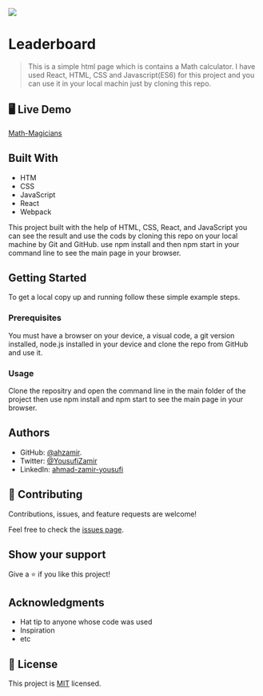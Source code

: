 ![](https://img.shields.io/badge/Microverse-blueviolet)

# Leaderboard

> This is a simple html page which is contains a Math calculator. I have used React, HTML, CSS and Javascript(ES6) for this project and you can use it in your local machin just by cloning this repo.


## 🖥️ Live Demo

[Math-Magicians](https://ahzamir.github.io/Leaderboard/)

## Built With

- HTM
- CSS
- JavaScript
- React
- Webpack

This project built with the help of HTML, CSS, React, and JavaScript you can see the result and use the cods by cloning this repo on your local machine by Git and GitHub. use npm install and then npm start in your command line to see the main page in your browser.

## Getting Started

To get a local copy up and running follow these simple example steps.

### Prerequisites

You must have a browser on your device, a visual code, a git version installed, node.js installed in your device and clone the repo from GitHub and use it.

### Usage

Clone the repositry and open the command line in the main folder of the project then use npm install and npm start to see the main page in your browser.

## Authors

- GitHub: [@ahzamir](https://github.com/ahzamir).
- Twitter: [@YousufiZamir](https://twitter.com/YousufiZamir)
- LinkedIn: [ahmad-zamir-yousufi](https://www.linkedin.com/in/ahmad-zamir-yousufi-70603317b/)
## 🤝 Contributing

Contributions, issues, and feature requests are welcome!

Feel free to check the [issues page](../../issues/).

## Show your support

Give a ⭐️ if you like this project!

## Acknowledgments

- Hat tip to anyone whose code was used
- Inspiration
- etc

## 📝 License

This project is [MIT](./MIT.md) licensed.
